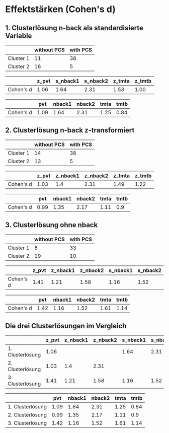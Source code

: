 # Effektstärken (Cohen's d)

## 1. Clusterlösung n-back als standardisierte Variable

<table>
  <thead>
    <tr>
      <th></th>
      <th>without PCS</th>
      <th>with PCS</th>
    </tr>
  </thead>
  <tbody>
    <tr>
      <td>Cluster 1</td>
      <td>11</td>
      <td>38</td>
    </tr>
    <tr>
      <td>Cluster 2</td>
      <td>16</td>
      <td>5</td>
    </tr>
  </tbody>
</table>

<table>
  <thead>
    <tr>
      <th></th>
      <th>z_pvt</th>
      <th>s_nback1</th>
      <th>s_nback2</th>
      <th>z_tmta</th>
      <th>z_tmtb</th>
    </tr>
  </thead>
  <tbody>
    <tr>
      <td>Cohen's d</td>
      <td>1.06</td>
      <td>1.64</td>
      <td>2.31</td>
      <td>1.53</td>
      <td>1.00</td>
    </tr>
  </tbody>
</table>

<table>
  <thead>
    <tr>
      <th></th>
      <th>pvt</th>
      <th>nback1</th>
      <th>nback2</th>
      <th>tmta</th>
      <th>tmtb</th>
    </tr>
  </thead>
  <tbody>
    <tr>
      <td>Cohen's d</td>
      <td>1.09</td>
      <td>1.64</td>
      <td>2.31</td>
      <td>1.25</td>
      <td>0.84</td>
    </tr>
  </tbody>
</table>

## 2. Clusterlösung n-back z-transformiert

<table>
  <thead>
    <tr>
      <th></th>
      <th>without PCS</th>
      <th>with PCS</th>
    </tr>
  </thead>
  <tbody>
    <tr>
      <td>Cluster 1</td>
      <td>14</td>
      <td>38</td>
    </tr>
    <tr>
      <td>Cluster 2</td>
      <td>13</td>
      <td>5</td>
    </tr>
  </tbody>
</table>

<table>
  <thead>
    <tr>
      <th></th>
      <th>z_pvt</th>
      <th>z_nback1</th>
      <th>z_nback2</th>
      <th>z_tmta</th>
      <th>z_tmtb</th>
    </tr>
  </thead>
  <tbody>
    <tr>
      <td>Cohen's d</td>
      <td>1.03</td>
      <td>1.4</td>
      <td>2.31</td>
      <td>1.49</td>
      <td>1.22</td>
    </tr>
  </tbody>
</table>

<table>
  <thead>
    <tr>
      <th></th>
      <th>pvt</th>
      <th>nback1</th>
      <th>nback2</th>
      <th>tmta</th>
      <th>tmtb</th>
    </tr>
  </thead>
  <tbody>
    <tr>
      <td>Cohen's d</td>
      <td>0.99</td>
      <td>1.35</td>
      <td>2.17</td>
      <td>1.11</td>
      <td>0.9</td>
    </tr>
  </tbody>
</table>

## 3. Clusterlösung ohne nback

<table>
  <thead>
    <tr>
      <th></th>
      <th>without PCS</th>
      <th>with PCS</th>
    </tr>
  </thead>
  <tbody>
    <tr>
      <td>Cluster 1</td>
      <td>8</td>
      <td>33</td>
    </tr>
    <tr>
      <td>Cluster 2</td>
      <td>19</td>
      <td>10</td>
    </tr>
  </tbody>
</table>

<table>
  <thead>
    <tr>
      <th></th>
      <th>z_pvt</th>
      <th>z_nback1</th>
      <th>z_nback2</th>
      <th>s_nback1</th>
      <th>s_nback2</th>
      <th>z_tmta</th>
      <th>z_tmtb</th>
    </tr>
  </thead>
  <tbody>
    <tr>
      <td>Cohen's d</td>
      <td>1.41</td>
      <td>1.21</td>
      <td>1.58</td>
      <td>1.16</td>
      <td>1.52</td>
      <td>2.18</td>
      <td>1.41</td>
    </tr>
  </tbody>
</table>

<table>
  <thead>
    <tr>
      <th></th>
      <th>pvt</th>
      <th>nback1</th>
      <th>nback2</th>
      <th>tmta</th>
      <th>tmtb</th>
    </tr>
  </thead>
  <tbody>
    <tr>
      <td>Cohen's d</td>
      <td>1.42</td>
      <td>1.16</td>
      <td>1.52</td>
      <td>1.61</td>
      <td>1.14</td>
    </tr>
  </tbody>
</table>

## Die drei Clusterlösungen im Vergleich

<table>
  <thead>
    <tr>
      <th></th>
      <th>z_pvt</th>
      <th>z_nback1</th>
      <th>z_nback2</th>
      <th>s_nback1</th>
      <th>s_nback2</th>
      <th>z_tmta</th>
      <th>z_tmtb</th>
    </tr>
  </thead>
  <tbody>
    <tr>
      <td>1. Clusterlösung</td>
      <td>1.06</td>
      <td></td>
      <td></td>
      <td>1.64</td>
      <td>2.31</td>
      <td>1.53</td>
      <td>1.00</td>
    </tr>
    <tr>
      <td>2. Clusterlösung</td>
      <td>1.03</td>
      <td>1.4</td>
      <td>2.31</td>
      <td></td>
      <td></td>
      <td>1.49</td>
      <td>1.22</td>
    </tr>
    <tr>
      <td>3. Clusterlösung</td>
      <td>1.41</td>
      <td>1.21</td>
      <td>1.58</td>
      <td>1.16</td>
      <td>1.52</td>
      <td>2.18</td>
      <td>1.41</td>
    </tr>
  </tbody>
</table>

<table>
  <thead>
    <tr>
      <th></th>
      <th>pvt</th>
      <th>nback1</th>
      <th>nback2</th>
      <th>tmta</th>
      <th>tmtb</th>
    </tr>
  </thead>
  <tbody>
    <tr>
      <td>1. Clusterlösung</td>
      <td>1.09</td>
      <td>1.64</td>
      <td>2.31</td>
      <td>1.25</td>
      <td>0.84</td>
    </tr>
    <tr>
      <td>2. Clusterlösung</td>
      <td>0.99</td>
      <td>1.35</td>
      <td>2.17</td>
      <td>1.11</td>
      <td>0.9</td>
    </tr>
    <tr>
      <td>3. Clusterlösung</td>
      <td>1.42</td>
      <td>1.16</td>
      <td>1.52</td>
      <td>1.61</td>
      <td>1.14</td>
    </tr>
  </tbody>
</table>
